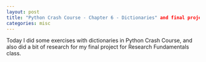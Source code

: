 ```yaml
---
layout: post
title: "Python Crash Course - Chapter 6 - Dictionaries" and final project for Research Fundamentals class
categories: misc
---
```


Today I did some exercises with dictionaries in Python Crash Course, and also did a bit of research for my final project for Research Fundamentals class.